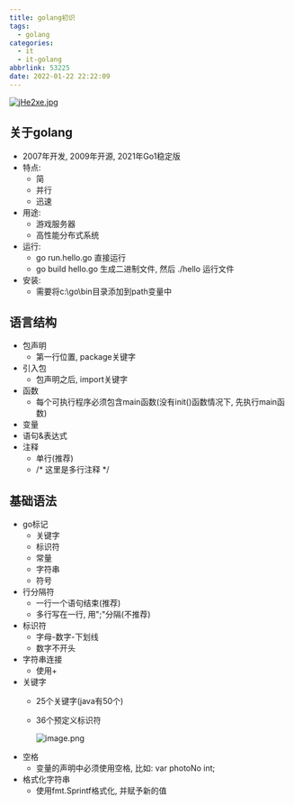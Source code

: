 ```yaml
---
title: golang初识
tags:
  - golang
categories:
  - it
  - it-golang
abbrlink: 53225
date: 2022-01-22 22:22:09
---
```


[![jHe2xe.jpg](https://s1.ax1x.com/2022/07/19/jHe2xe.jpg)](https://imgtu.com/i/jHe2xe)
<!--more-->

## 关于golang

- 2007年开发, 2009年开源, 2021年Go1稳定版
- 特点:
  - 简
  - 并行
  - 迅速
- 用途:
  - 游戏服务器
  - 高性能分布式系统
- 运行:
  - go run.hello.go  直接运行
  - go build hello.go 生成二进制文件, 然后 ./hello 运行文件
- 安装:
  - 需要将c:\go\bin目录添加到path变量中

## 语言结构

- 包声明
  - 第一行位置, package关键字
- 引入包
  - 包声明之后, import关键字
- 函数
  - 每个可执行程序必须包含main函数(没有init()函数情况下, 先执行main函数)
- 变量
- 语句&表达式
- 注释
  - 单行(推荐)
  - /* 这里是多行注释 */

## 基础语法

- go标记
  - 关键字
  - 标识符
  - 常量
  - 字符串
  - 符号
- 行分隔符
  - 一行一个语句结束(推荐)
  - 多行写在一行, 用";"分隔(不推荐)
- 标识符
  - 字母-数字-下划线
  - 数字不开头
- 字符串连接
  - 使用+
- 关键字
  - 25个关键字(java有50个)
  - 36个预定义标识符
  
    ![image.png](https://s2.loli.net/2022/07/20/xfbFydWU9TKAZg1.png)
- 空格
  - 变量的声明中必须使用空格, 比如: var photoNo int;
- 格式化字符串
  - 使用fmt.Sprintf格式化, 并赋予新的值
  




















































